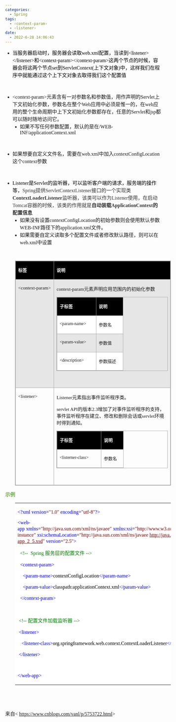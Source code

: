 ```yaml
---
categories:
  - Spring
tags:
  - ‹context-param›
  - ‹listener›
date:
  - 2022-6-28 14:06:43
---
```


<ul style="list-style-type:disc">
    <li><span style="font-size:12.0pt"><span style="font-family:&quot;Microsoft YaHei UI&quot;"><span
                    style="color:black">当服务器启动时，服务器会读取</span></span></span><span style="font-size:12.0pt"><span
                style="font-family:&quot;Comic Sans MS&quot;"><span
                    style="color:black">web.xml</span></span></span><span style="font-size:12.0pt"><span
                style="font-family:&quot;Microsoft YaHei UI&quot;"><span
                    style="color:black">配置，当读到</span></span></span><span style="font-size:12.0pt"><span
                style="font-family:&quot;Comic Sans MS&quot;"><span
                    style="color:black">&lt;listener&gt;&lt;/listener&gt;</span></span></span><span
            style="font-size:12.0pt"><span style="font-family:&quot;Microsoft YaHei UI&quot;"><span
                    style="color:black">和</span></span></span><span style="font-size:12.0pt"><span
                style="font-family:&quot;Comic Sans MS&quot;"><span
                    style="color:black">&lt;context-param&gt;&lt;/context-param&gt;</span></span></span><span
            style="font-size:12.0pt"><span style="font-family:&quot;Microsoft YaHei UI&quot;"><span
                    style="color:black">这两个节点的时候，容器会将这两个节点</span></span></span><span style="font-size:12.0pt"><span
                style="font-family:&quot;Comic Sans MS&quot;"><span style="color:black">set</span></span></span><span
            style="font-size:12.0pt"><span style="font-family:&quot;Microsoft YaHei UI&quot;"><span
                    style="color:black">到</span></span></span><span style="font-size:12.0pt"><span
                style="font-family:&quot;Comic Sans MS&quot;"><span
                    style="color:black">ServletContext(</span></span></span><span style="font-size:12.0pt"><span
                style="font-family:&quot;Microsoft YaHei UI&quot;"><span
                    style="color:black">上下文对象</span></span></span><span style="font-size:12.0pt"><span
                style="font-family:&quot;Comic Sans MS&quot;"><span style="color:black">)</span></span></span><span
            style="font-size:12.0pt"><span style="font-family:&quot;Microsoft YaHei UI&quot;"><span
                    style="color:black">中，这样我们在程序中就能通过这个上下文对象去取得我们这个配置值</span></span></span></li>
</ul>
<p style="margin-left:36px"><span style="font-size:12.0pt"><span
            style="font-family:&quot;Microsoft YaHei UI&quot;">&nbsp;</span></span></p>
<ul style="list-style-type:disc">
    <li><span style="font-size:12.0pt"><span
                style="font-family:&quot;Comic Sans MS&quot;">&lt;context-param&gt;</span></span><span
            style="font-size:12.0pt"><span
                style="font-family:&quot;Microsoft YaHei UI&quot;">元素含有一对参数名和参数值，用作</span></span><span
            style="font-size:12.0pt"><span style="font-family:&quot;Microsoft YaHei UI&quot;">声明</span></span><span
            style="font-size:12.0pt"><span style="font-family:&quot;Microsoft YaHei UI&quot;">的</span></span><span
            style="font-size:12.0pt"><span style="font-family:&quot;Comic Sans MS&quot;">Servlet</span></span><span
            style="font-size:12.0pt"><span
                style="font-family:&quot;Microsoft YaHei UI&quot;">上下文初始化参数，参数名在整个</span></span><span
            style="font-size:12.0pt"><span style="font-family:&quot;Comic Sans MS&quot;">Web</span></span><span
            style="font-size:12.0pt"><span
                style="font-family:&quot;Microsoft YaHei UI&quot;">应用中必须是惟一的，在</span></span><span
            style="font-size:12.0pt"><span style="font-family:&quot;Comic Sans MS&quot;">web</span></span><span
            style="font-size:12.0pt"><span
                style="font-family:&quot;Microsoft YaHei UI&quot;">应用的整个生命周期中上下文初始化参数都存在，任意的</span></span><span
            style="font-size:12.0pt"><span style="font-family:&quot;Comic Sans MS&quot;">Servlet</span></span><span
            style="font-size:12.0pt"><span style="font-family:&quot;Microsoft YaHei UI&quot;">和</span></span><span
            style="font-size:12.0pt"><span style="font-family:&quot;Comic Sans MS&quot;">jsp</span></span><span
            style="font-size:12.0pt"><span style="font-family:&quot;Microsoft YaHei UI&quot;">都可以随时随地访问它。</span></span>
        <ul style="list-style-type:disc">
            <li><span style="font-size:12.0pt"><span
                        style="font-family:&quot;Microsoft YaHei UI&quot;">如果不写任何参数配置，默认的是在</span></span><span
                    style="font-size:12.0pt"><span
                        style="font-family:&quot;Comic Sans MS&quot;">/WEB-INF/applicationContext.xml</span></span></li>
        </ul>
    </li>
</ul>
<p><span style="font-size:12.0pt"><span style="font-family:&quot;Comic Sans MS&quot;">&nbsp;</span></span></p>
<ul style="list-style-type:disc">
    <li><span style="font-size:12.0pt"><span
                style="font-family:&quot;Microsoft YaHei UI&quot;">如果想要自定义文件名，需要在</span></span><span
            style="font-size:12.0pt"><span style="font-family:&quot;Comic Sans MS&quot;">web.xml</span></span><span
            style="font-size:12.0pt"><span style="font-family:&quot;Microsoft YaHei UI&quot;">中加入</span></span><span
            style="font-size:12.0pt"><span
                style="font-family:&quot;Comic Sans MS&quot;">contextConfigLocation</span></span><span
            style="font-size:12.0pt"><span style="font-family:&quot;Microsoft YaHei UI&quot;">这个</span></span><span
            style="font-size:12.0pt"><span style="font-family:&quot;Comic Sans MS&quot;">context</span></span><span
            style="font-size:12.0pt"><span style="font-family:&quot;Microsoft YaHei UI&quot;">参数</span></span></li>
</ul>
<p><span style="font-size:12.0pt"><span style="font-family:&quot;Microsoft YaHei UI&quot;">&nbsp;</span></span></p>
<ul style="list-style-type:disc">
    <li><span style="font-size:12.0pt"><span style="font-family:&quot;Comic Sans MS&quot;"><span
                    style="color:black">Listener</span></span></span><span style="font-size:12.0pt"><span
                style="font-family:&quot;Microsoft YaHei UI&quot;"><span style="color:black">是</span></span></span><span
            style="font-size:12.0pt"><span style="font-family:&quot;Comic Sans MS&quot;"><span
                    style="color:black">Servlet</span></span></span><span style="font-size:12.0pt"><span
                style="font-family:&quot;Microsoft YaHei UI&quot;"><span
                    style="color:black">的监听器，可以监听客户端的请求，服务端的操作等，</span></span></span><span
            style="font-size:12.0pt"><span style="background-color:white"><span
                    style="font-family:&quot;Comic Sans MS&quot;"><span
                        style="color:#333333">Spring</span></span></span></span><span style="font-size:12.0pt"><span
                style="background-color:white"><span style="font-family:&quot;Microsoft YaHei UI&quot;"><span
                        style="color:#333333">提供</span></span></span></span><span style="font-size:12.0pt"><span
                style="background-color:white"><span style="font-family:&quot;Comic Sans MS&quot;"><span
                        style="color:#333333">ServletContextListener</span></span></span></span><span
            style="font-size:12.0pt"><span style="background-color:white"><span
                    style="font-family:&quot;Microsoft YaHei UI&quot;"><span
                        style="color:#333333">接口的一个实现类</span></span></span></span><span style="font-size:12.0pt"><span
                style="background-color:white"><strong><span style="font-family:&quot;Comic Sans MS&quot;"><span
                            style="color:#333333">ContextLoaderListener</span></span></strong></span></span><span
            style="font-size:12.0pt"><span style="background-color:white"><span
                    style="font-family:&quot;Microsoft YaHei UI&quot;"><span
                        style="color:#333333">监听器，该类可以作为</span></span></span></span><span style="font-size:12.0pt"><span
                style="background-color:white"><span style="font-family:&quot;Comic Sans MS&quot;"><span
                        style="color:#333333">Listener</span></span></span></span><span style="font-size:12.0pt"><span
                style="background-color:white"><span style="font-family:&quot;Microsoft YaHei UI&quot;"><span
                        style="color:#333333">使用，在启动</span></span></span></span><span style="font-size:12.0pt"><span
                style="background-color:white"><span style="font-family:&quot;Comic Sans MS&quot;"><span
                        style="color:#333333">Tomcat</span></span></span></span><span style="font-size:12.0pt"><span
                style="background-color:white"><span style="font-family:&quot;Microsoft YaHei UI&quot;"><span
                        style="color:#333333">容器的时候，该类的作用就是</span></span></span></span><span
            style="font-size:12.0pt"><span style="background-color:white"><strong><span
                        style="font-family:&quot;Microsoft YaHei UI&quot;"><span
                            style="color:#333333">自动装载</span></span></strong></span></span><span
            style="font-size:12.0pt"><span style="background-color:white"><strong><span
                        style="font-family:&quot;Comic Sans MS&quot;"><span
                            style="color:#333333">ApplicationContext</span></span></strong></span></span><span
            style="font-size:12.0pt"><span style="background-color:white"><strong><span
                        style="font-family:&quot;Microsoft YaHei UI&quot;"><span
                            style="color:#333333">的配置信息</span></span></strong></span></span>
        <ul style="list-style-type:disc">
            <li><span style="font-size:12.0pt"><span
                        style="font-family:&quot;Microsoft YaHei UI&quot;">如果没有设置</span></span><span
                    style="font-size:12.0pt"><span
                        style="font-family:&quot;Comic Sans MS&quot;">contextConfigLocation</span></span><span
                    style="font-size:12.0pt"><span
                        style="font-family:&quot;Microsoft YaHei UI&quot;">的初始参数则会使用默认参数</span></span><span
                    style="font-size:12.0pt"><span
                        style="font-family:&quot;Comic Sans MS&quot;">WEB-INF</span></span><span
                    style="font-size:12.0pt"><span
                        style="font-family:&quot;Microsoft YaHei UI&quot;">路径下的</span></span><span
                    style="font-size:12.0pt"><span
                        style="font-family:&quot;Comic Sans MS&quot;">application.xml</span></span><span
                    style="font-size:12.0pt"><span style="font-family:&quot;Microsoft YaHei UI&quot;">文件。</span></span>
            </li>
            <li><span style="font-size:12.0pt"><span
                        style="font-family:&quot;Microsoft YaHei UI&quot;">如果需要自定义读取多个配置文件或者修改默认路径，则可以在</span></span><span
                    style="font-size:12.0pt"><span
                        style="font-family:&quot;Comic Sans MS&quot;">web.xml</span></span><span
                    style="font-size:12.0pt"><span style="font-family:&quot;Microsoft YaHei UI&quot;">中设置</span></span>
            </li>
        </ul>
    </li>
</ul>
<p style="margin-left:72px"><span style="font-size:12.0pt"><span
            style="font-family:&quot;Microsoft YaHei UI&quot;">&nbsp;</span></span></p>
<table summary="" cellspacing="0"
    style="border-collapse:collapse; border-color:#a3a3a3; border-style:solid; border-width:1px; margin-left:32px"
    class=" cke_show_border">
    <tbody>
        <tr>
            <td
                style="background-color:black; border-bottom:1px solid #a3a3a3; border-left:1px solid #a3a3a3; border-right:1px solid #a3a3a3; border-top:1px solid #a3a3a3; vertical-align:top; width:1.7416in">
                <p><span style="font-size:10.5pt"><span style="font-family:&quot;Microsoft YaHei UI&quot;"><span
                                style="color:white"><strong>标签</strong></span></span></span></p>
            </td>
            <td
                style="background-color:black; border-bottom:1px solid #a3a3a3; border-left:1px solid #a3a3a3; border-right:1px solid #a3a3a3; border-top:1px solid #a3a3a3; vertical-align:top; width:6.9388in">
                <p><span style="font-size:10.5pt"><span style="font-family:&quot;Microsoft YaHei UI&quot;"><span
                                style="color:white"><strong>说明</strong></span></span></span></p>
            </td>
        </tr>
        <tr>
            <td
                style="background-color:#e7e6e6; border-bottom:1px solid #a3a3a3; border-left:1px solid #a3a3a3; border-right:1px solid #a3a3a3; border-top:1px solid #a3a3a3; vertical-align:top; width:1.7416in">
                <p><span style="font-size:11.5pt"><span
                            style="font-family:&quot;Comic Sans MS&quot;">&lt;context-param&gt;</span></span></p>
            </td>
            <td
                style="background-color:#e7e6e6; border-bottom:1px solid #a3a3a3; border-left:1px solid #a3a3a3; border-right:1px solid #a3a3a3; border-top:1px solid #a3a3a3; vertical-align:top; width:6.9388in">
                <p><span style="font-size:11.5pt"><span
                            style="font-family:&quot;Comic Sans MS&quot;">context-param</span><span
                            style="font-family:&quot;Microsoft YaHei UI&quot;">元素声明应用范围内的初始化参数</span></span></p>
                <table summary="" cellspacing="0"
                    style="border-collapse:collapse; border-color:#a3a3a3; border-style:solid; border-width:1px; "
                    class=" cke_show_border">
                    <tbody>
                        <tr>
                            <td
                                style="background-color:black; border-bottom:1px solid #a3a3a3; border-left:1px solid #a3a3a3; border-right:1px solid #a3a3a3; border-top:1px solid #a3a3a3; vertical-align:top; width:1.1201in">
                                <p><span style="font-size:10.5pt"><span
                                            style="font-family:&quot;Microsoft YaHei UI&quot;"><span
                                                style="color:white"><strong>子标签</strong></span></span></span></p>
                            </td>
                            <td
                                style="background-color:black; border-bottom:1px solid #a3a3a3; border-left:1px solid #a3a3a3; border-right:1px solid #a3a3a3; border-top:1px solid #a3a3a3; vertical-align:top; width:.6638in">
                                <p><span style="font-size:10.5pt"><span
                                            style="font-family:&quot;Microsoft YaHei UI&quot;"><span
                                                style="color:white"><strong>说明</strong></span></span></span></p>
                            </td>
                        </tr>
                        <tr>
                            <td
                                style="background-color:white; border-bottom:1px solid #a3a3a3; border-left:1px solid #a3a3a3; border-right:1px solid #a3a3a3; border-top:1px solid #a3a3a3; vertical-align:top; width:1.1395in">
                                <p><span style="font-size:10.5pt"><span
                                            style="font-family:&quot;Comic Sans MS&quot;">&lt;param-name&gt;</span></span>
                                </p>
                            </td>
                            <td
                                style="background-color:white; border-bottom:1px solid #a3a3a3; border-left:1px solid #a3a3a3; border-right:1px solid #a3a3a3; border-top:1px solid #a3a3a3; vertical-align:top; width:.6451in">
                                <p><span style="font-size:10.5pt"><span
                                            style="font-family:&quot;Microsoft YaHei UI&quot;">参数名</span></span></p>
                            </td>
                        </tr>
                        <tr>
                            <td
                                style="border-bottom:1px solid #a3a3a3; border-left:1px solid #a3a3a3; border-right:1px solid #a3a3a3; border-top:1px solid #a3a3a3; vertical-align:top; width:1.1368in">
                                <p><span style="font-size:10.5pt"><span
                                            style="font-family:&quot;Comic Sans MS&quot;">&lt;param-value&gt;</span></span>
                                </p>
                            </td>
                            <td
                                style="border-bottom:1px solid #a3a3a3; border-left:1px solid #a3a3a3; border-right:1px solid #a3a3a3; border-top:1px solid #a3a3a3; vertical-align:top; width:.6479in">
                                <p><span style="font-size:10.5pt"><span
                                            style="font-family:&quot;Microsoft YaHei UI&quot;">参数值</span></span></p>
                            </td>
                        </tr>
                        <tr>
                            <td
                                style="background-color:white; border-bottom:1px solid #a3a3a3; border-left:1px solid #a3a3a3; border-right:1px solid #a3a3a3; border-top:1px solid #a3a3a3; vertical-align:top; width:1.1201in">
                                <p><span style="font-size:10.5pt"><span
                                            style="font-family:&quot;Comic Sans MS&quot;">&lt;description&gt;</span></span>
                                </p>
                            </td>
                            <td
                                style="background-color:white; border-bottom:1px solid #a3a3a3; border-left:1px solid #a3a3a3; border-right:1px solid #a3a3a3; border-top:1px solid #a3a3a3; vertical-align:top; width:.7333in">
                                <p><span style="font-size:10.5pt"><span
                                            style="font-family:&quot;Microsoft YaHei UI&quot;">参数描述</span></span></p>
                            </td>
                        </tr>
                    </tbody>
                </table>
                <p><span style="font-size:11.5pt"><span
                            style="font-family:&quot;Comic Sans MS&quot;">&nbsp;</span></span></p>
            </td>
        </tr>
        <tr>
            <td
                style="border-bottom:1px solid #a3a3a3; border-left:1px solid #a3a3a3; border-right:1px solid #a3a3a3; border-top:1px solid #a3a3a3; vertical-align:top; width:1.7416in">
                <p><span style="font-size:11.5pt"><span
                            style="font-family:&quot;Comic Sans MS&quot;">&lt;listener&gt;</span></span></p>
            </td>
            <td
                style="border-bottom:1px solid #a3a3a3; border-left:1px solid #a3a3a3; border-right:1px solid #a3a3a3; border-top:1px solid #a3a3a3; vertical-align:top; width:6.9388in">
                <p><span style="font-size:11.5pt"><span
                            style="font-family:&quot;Comic Sans MS&quot;">Listener</span><span
                            style="font-family:&quot;Microsoft YaHei UI&quot;">元素指出事件监听程序类。 </span></span></p>
                <p><span style="font-size:11.5pt"><span style="font-family:&quot;Comic Sans MS&quot;">servlet
                            API</span><span style="font-family:&quot;Microsoft YaHei UI&quot;">的版本</span><span
                            style="font-family:&quot;Comic Sans MS&quot;">2.3</span><span
                            style="font-family:&quot;Microsoft YaHei UI&quot;">增加了对事件监听程序的支持，事件监听程序在建立、修改和删除会话或</span><span
                            style="font-family:&quot;Comic Sans MS&quot;">servlet</span><span
                            style="font-family:&quot;Microsoft YaHei UI&quot;">环境时得到通知。</span></span></p>
                <table summary="" cellspacing="0"
                    style="border-collapse:collapse; border-color:#a3a3a3; border-style:solid; border-width:1px; "
                    class=" cke_show_border">
                    <tbody>
                        <tr>
                            <td
                                style="background-color:black; border-bottom:1px solid #a3a3a3; border-left:1px solid #a3a3a3; border-right:1px solid #a3a3a3; border-top:1px solid #a3a3a3; vertical-align:top; width:1.2937in">
                                <p><span style="font-size:10.5pt"><span
                                            style="font-family:&quot;Microsoft YaHei UI&quot;"><span
                                                style="color:white"><strong>子标签</strong></span></span></span></p>
                            </td>
                            <td
                                style="background-color:black; border-bottom:1px solid #a3a3a3; border-left:1px solid #a3a3a3; border-right:1px solid #a3a3a3; border-top:1px solid #a3a3a3; vertical-align:top; width:.5548in">
                                <p><span style="font-size:10.5pt"><span
                                            style="font-family:&quot;Microsoft YaHei UI&quot;"><span
                                                style="color:white"><strong>说明</strong></span></span></span></p>
                            </td>
                        </tr>
                        <tr>
                            <td
                                style="border-bottom:1px solid #a3a3a3; border-left:1px solid #a3a3a3; border-right:1px solid #a3a3a3; border-top:1px solid #a3a3a3; vertical-align:top; width:1.3131in">
                                <p><span style="font-size:10.5pt"><span
                                            style="font-family:&quot;Comic Sans MS&quot;">&lt;listerner-class&gt;</span></span>
                                </p>
                            </td>
                            <td
                                style="border-bottom:1px solid #a3a3a3; border-left:1px solid #a3a3a3; border-right:1px solid #a3a3a3; border-top:1px solid #a3a3a3; vertical-align:top; width:.568in">
                                <p><span style="font-size:10.5pt"><span
                                            style="font-family:&quot;Microsoft YaHei UI&quot;">参数名</span></span></p>
                            </td>
                        </tr>
                    </tbody>
                </table>
                <p style="margin-left:36px"><span style="font-size:12.0pt"><span
                            style="font-family:&quot;Microsoft YaHei UI&quot;"><span
                                style="color:#333333">&nbsp;</span></span></span></p>
            </td>
        </tr>
    </tbody>
</table>
<p><span style="font-size:12.0pt"><span style="font-family:&quot;Microsoft YaHei UI&quot;"><span
                style="color:#70ad47"><strong>示例</strong></span></span></span></p>
<table summary="" cellspacing="0"
    style="border-collapse:collapse; border-color:#a3a3a3; border-style:solid; border-width:0px; margin-left:32px"
    class=" cke_show_border">
    <tbody>
        <tr>
            <td
                style="background-color:white; border-bottom:0px; border-left:0px; border-right:0px; border-top:0px; vertical-align:top; width:8.4312in">
                <p><span style="font-size:12.0pt"><span style="font-family:&quot;Comic Sans MS&quot;"><span
                                style="color:blue">&lt;?xml</span></span>&nbsp;<span
                            style="font-family:&quot;Comic Sans MS&quot;"><span
                                style="color:blue">version</span></span><span
                            style="font-family:&quot;Comic Sans MS&quot;"><span style="color:black">=</span></span><span
                            style="font-family:&quot;Comic Sans MS&quot;"><span
                                style="color:maroon">"1.0"</span></span>&nbsp;<span
                            style="font-family:&quot;Comic Sans MS&quot;"><span
                                style="color:blue">encoding</span></span><span
                            style="font-family:&quot;Comic Sans MS&quot;"><span style="color:black">=</span></span><span
                            style="font-family:&quot;Comic Sans MS&quot;"><span
                                style="color:maroon">"utf-8"</span></span><span
                            style="font-family:&quot;Comic Sans MS&quot;"><span
                                style="color:blue">?&gt;</span></span></span></p>
                <p><span style="font-size:12.0pt"><span style="font-family:&quot;Comic Sans MS&quot;"><span
                                style="color:blue">&lt;web-app</span></span>&nbsp;<span
                            style="font-family:&quot;Comic Sans MS&quot;"><span
                                style="color:blue">xmlns</span></span><span
                            style="font-family:&quot;Comic Sans MS&quot;"><span style="color:black">=</span></span><span
                            style="font-family:&quot;Comic Sans MS&quot;"><span
                                style="color:maroon">"http://java.sun.com/xml/ns/javaee"</span></span>&nbsp;<span
                            style="font-family:&quot;Comic Sans MS&quot;"><span
                                style="color:blue">xmlns:xsi</span></span><span
                            style="font-family:&quot;Comic Sans MS&quot;"><span style="color:black">=</span></span><span
                            style="font-family:&quot;Comic Sans MS&quot;"><span
                                style="color:maroon">"http://www.w3.org/2001/XMLSchema-instance"</span></span>&nbsp;<span
                            style="font-family:&quot;Comic Sans MS&quot;"><span
                                style="color:blue">xsi:schemaLocation</span></span><span
                            style="font-family:&quot;Comic Sans MS&quot;"><span style="color:black">=</span></span><span
                            style="font-family:&quot;Comic Sans MS&quot;"><span
                                style="color:maroon">"http://java.sun.com/xml/ns/javaee</span></span>&nbsp;<a
                            data-cke-saved-href="http://java.sun.com/xml/ns/javaee/web-app_2_5.xsd"
                            href="http://java.sun.com/xml/ns/javaee/web-app_2_5.xsd"><span
                                style="font-family:&quot;Comic Sans MS&quot;"><span
                                    style="color:maroon">http://java.sun.com/xml/ns/javaee/web-app_2_5.xsd</span></span></a><span
                            style="font-family:&quot;Comic Sans MS&quot;"><span
                                style="color:maroon">"</span></span>&nbsp;<span
                            style="font-family:&quot;Comic Sans MS&quot;"><span
                                style="color:blue">version</span></span><span
                            style="font-family:&quot;Comic Sans MS&quot;"><span style="color:black">=</span></span><span
                            style="font-family:&quot;Comic Sans MS&quot;"><span
                                style="color:maroon">"2.5"</span></span><span
                            style="font-family:&quot;Comic Sans MS&quot;"><span
                                style="color:blue">&gt;</span></span></span></p>
                <p><span style="font-size:12.0pt">&nbsp;&nbsp;<span style="font-family:&quot;Comic Sans MS&quot;"><span
                                style="color:green">&lt;!--</span></span>&nbsp;&nbsp;<span
                            style="font-family:&quot;Comic Sans MS&quot;"><span
                                style="color:green">Spring</span></span><span
                            style="font-family:&quot;Microsoft YaHei UI&quot;"><span
                                style="color:green">&nbsp;服务层的配置文件&nbsp;</span></span><span
                            style="font-family:&quot;Comic Sans MS&quot;"><span
                                style="color:green">--&gt;</span></span></span></p>
                <p><span style="font-size:12.0pt">&nbsp;&nbsp;<span style="font-family:&quot;Comic Sans MS&quot;"><span
                                style="color:blue">&lt;context-param&gt;</span></span></span></p>
                <p><span style="font-size:12.0pt">&nbsp;&nbsp;&nbsp;&nbsp;<span
                            style="font-family:&quot;Comic Sans MS&quot;"><span
                                style="color:blue">&lt;param-name&gt;</span></span><span
                            style="font-family:&quot;Comic Sans MS&quot;"><span
                                style="color:black">contextConfigLocation</span></span><span
                            style="font-family:&quot;Comic Sans MS&quot;"><span
                                style="color:blue">&lt;/param-name&gt;</span></span></span></p>
                <p><span style="font-size:12.0pt">&nbsp;&nbsp;&nbsp;&nbsp;<span
                            style="font-family:&quot;Comic Sans MS&quot;"><span
                                style="color:blue">&lt;param-value&gt;</span></span><span
                            style="font-family:&quot;Comic Sans MS&quot;"><span
                                style="color:black">classpath:applicationContext.xml</span></span><span
                            style="font-family:&quot;Comic Sans MS&quot;"><span
                                style="color:blue">&lt;/param-value&gt;</span></span></span></p>
                <p><span style="font-size:12.0pt">&nbsp;&nbsp;<span style="font-family:&quot;Comic Sans MS&quot;"><span
                                style="color:blue">&lt;/context-param&gt;</span></span></span></p>
                <p><span style="font-size:12.0pt"><span style="font-family:&quot;Comic Sans MS&quot;"><span
                                style="color:blue">&nbsp;</span></span></span></p>
                <p><span style="font-size:12.0pt"><span style="color:green">&nbsp;<span
                                style="font-family:&quot;Comic Sans MS&quot;">&lt;!--</span> <span
                                style="font-family:&quot;Microsoft YaHei UI&quot;">配置文件加载监听器</span> <span
                                style="font-family:&quot;Comic Sans MS&quot;">--&gt;</span></span></span></p>
                <p><span style="font-size:12.0pt"><span style="color:blue">&nbsp;<span
                                style="font-family:&quot;Comic Sans MS&quot;">&lt;listener&gt;</span></span></span></p>
                <p><span style="font-size:12.0pt">&nbsp; &nbsp;<span style="font-family:&quot;Comic Sans MS&quot;"><span
                                style="color:blue">&lt;listener-class&gt;</span></span><span
                            style="font-family:&quot;Comic Sans MS&quot;"><span
                                style="color:black">org.springframework.web.context.ContextLoaderListener</span></span><span
                            style="font-family:&quot;Comic Sans MS&quot;"><span
                                style="color:blue">&lt;/listener-class&gt;</span></span></span></p>
                <p><span style="font-size:12.0pt"><span style="color:blue">&nbsp;<span
                                style="font-family:&quot;Comic Sans MS&quot;">&lt;/listener&gt;</span></span></span></p>
                <p><span style="font-size:12.0pt"><span style="font-family:&quot;Comic Sans MS&quot;"><span
                                style="color:blue">&nbsp;</span></span></span></p>
                <p><span style="font-size:12.0pt"><span style="font-family:&quot;Comic Sans MS&quot;"><span
                                style="color:blue">&lt;/web-app&gt;</span></span></span></p>
            </td>
        </tr>
    </tbody>
</table>
<p><span style="font-size:12.0pt"><span style="font-family:&quot;Microsoft YaHei UI&quot;"><span
                style="color:#70ad47">&nbsp;</span></span></span></p>
<p><span style="font-size:12.0pt"><span style="font-family:&quot;Microsoft YaHei UI&quot;"><span
                style="color:#70ad47">&nbsp;</span></span></span></p>
<p><span style="font-size:12.0pt"><span style="font-family:&quot;Microsoft YaHei UI&quot;">来自</span><span
            style="font-family:&quot;Comic Sans MS&quot;">&lt; </span><a
            data-cke-saved-href="https://www.cnblogs.com/vanl/p/5753722.html"
            href="https://www.cnblogs.com/vanl/p/5753722.html"><span
                style="font-family:&quot;Comic Sans MS&quot;">https://www.cnblogs.com/vanl/p/5753722.html</span></a><span
            style="font-family:&quot;Comic Sans MS&quot;">&gt;</span></span></p>

